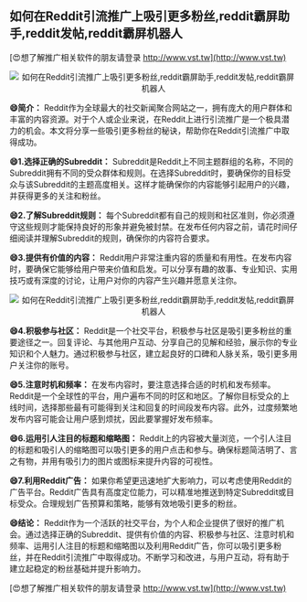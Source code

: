 ## **如何在Reddit引流推广上吸引更多粉丝,reddit霸屏助手,reddit发帖,reddit霸屏机器人**

[😍想了解推广相关软件的朋友请登录 http://www.vst.tw](http://www.vst.tw)

 <center><img src="https://vst.tw/MP4/tuiguang/png/4.png" alt="如何在Reddit引流推广上吸引更多粉丝,reddit霸屏助手,reddit发帖,reddit霸屏机器人"></center>

**😄简介：**
Reddit作为全球最大的社交新闻聚合网站之一，拥有庞大的用户群体和丰富的内容资源。对于个人或企业来说，在Reddit上进行引流推广是一个极具潜力的机会。本文将分享一些吸引更多粉丝的秘诀，帮助你在Reddit引流推广中取得成功。

**😄1.选择正确的Subreddit：**
Subreddit是Reddit上不同主题群组的名称，不同的Subreddit拥有不同的受众群体和规则。在选择Subreddit时，要确保你的目标受众与该Subreddit的主题高度相关。这样才能确保你的内容能够引起用户的兴趣，并获得更多的关注和粉丝。

**😄2.了解Subreddit规则：**
每个Subreddit都有自己的规则和社区准则，你必须遵守这些规则才能保持良好的形象并避免被封禁。在发布任何内容之前，请花时间仔细阅读并理解Subreddit的规则，确保你的内容符合要求。

**😄3.提供有价值的内容：**
Reddit用户非常注重内容的质量和有用性。在发布内容时，要确保它能够给用户带来价值和启发。可以分享有趣的故事、专业知识、实用技巧或有深度的讨论，让用户对你的内容产生兴趣并愿意关注你。

 <center><img src="https://vst.tw/MP4/tuiguang/png/8.png" alt="如何在Reddit引流推广上吸引更多粉丝,reddit霸屏助手,reddit发帖,reddit霸屏机器人"></center>

**😄4.积极参与社区：**
Reddit是一个社交平台，积极参与社区是吸引更多粉丝的重要途径之一。回复评论、与其他用户互动、分享自己的见解和经验，展示你的专业知识和个人魅力。通过积极参与社区，建立起良好的口碑和人脉关系，吸引更多用户关注你的账号。

**😄5.注意时机和频率：**
在发布内容时，要注意选择合适的时机和发布频率。Reddit是一个全球性的平台，用户遍布不同的时区和地区。了解你目标受众的上线时间，选择那些最有可能得到关注和回复的时间段发布内容。此外，过度频繁地发布内容可能会让用户感到烦扰，因此要掌握好发布频率。

**😄6.运用引人注目的标题和缩略图：**
Reddit上的内容被大量浏览，一个引人注目的标题和吸引人的缩略图可以吸引更多的用户点击和参与。确保标题简洁明了、言之有物，并用有吸引力的图片或图标来提升内容的可视性。

**😄7.利用Reddit广告：**
如果你希望更迅速地扩大影响力，可以考虑使用Reddit的广告平台。Reddit广告具有高度定位能力，可以精准地推送到特定Subreddit或目标受众。合理规划广告预算和策略，能够有效地吸引更多的粉丝。

**😄结论：**
Reddit作为一个活跃的社交平台，为个人和企业提供了很好的推广机会。通过选择正确的Subreddit、提供有价值的内容、积极参与社区、注意时机和频率、运用引人注目的标题和缩略图以及利用Reddit广告，你可以吸引更多粉丝，并在Reddit引流推广中取得成功。不断学习和改进，与用户互动，将有助于建立起稳定的粉丝基础并提升影响力。

[😍想了解推广相关软件的朋友请登录 http://www.vst.tw](http://www.vst.tw)



